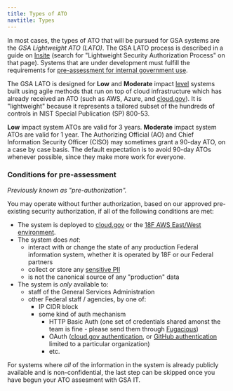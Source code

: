 ```yaml
---
title: Types of ATO
navtitle: Types
---
```


In most cases, the types of ATO that will be pursued for GSA systems are the *GSA Lightweight ATO (LATO)*. The GSA LATO process is described in a guide on [Insite](https://insite.gsa.gov/portal/content/627230) (search for "Lightweight Security Authorization Process" on that page). Systems that are under development must fulfill the requirements for [pre-assessment for internal government use](#conditions-for-pre-assessment).

The GSA LATO is designed for **Low** and **Moderate** impact [level](../levels/) systems built using agile methods that run on top of cloud infrastructure which has already received an ATO (such as AWS, Azure, and [cloud.gov](https://cloud.gov)). It is "lightweight" because it represents a tailored subset of the hundreds of controls in NIST Special Publication (SP) 800-53.

 **Low** impact system ATOs are valid for 3 years. **Moderate** impact system ATOs are valid for 1 year. The Authorizing Official (AO) and Chief Information Security Officer (CISO) may sometimes grant a 90-day ATO, on a case by case basis. The default expectation is to avoid 90-day ATOs whenever possible, since they make more work for everyone.

### Conditions for pre-assessment

_Previously known as "pre-authorization"._

You may operate without further authorization, based on our approved pre-existing security authorization, if all of the following conditions are met:

* The system is deployed to [cloud.gov](https://cloud.gov) or the [18F AWS East/West environment](../../infrastructure/aws/).
* The system does _not_:
    * interact with or change the state of any production Federal information system, whether it is operated by 18F or our Federal partners
    * collect or store any [sensitive PII](../../privacy/pii)
    * is not the canonical source of any "production" data
* The system is _only_ available to:
    * staff of the General Services Administration
    * other Federal staff / agencies, by one of:
        * IP CIDR block
        * some kind of auth mechanism
            * HTTP Basic Auth (one set of credentials shared amonst the team is fine - please send them through [Fugacious](https://fugacious.18f.gov/))
            * OAuth ([cloud.gov authentication](https://docs.cloud.gov/apps/leveraging-authentication/), or [GitHub authentication](https://developer.github.com/v3/oauth/) limited to a particular organization)
            * etc.

For systems where _all_ of the information in the system is already publicly available and is non-confidential, the last step can be skipped once you have begun your ATO assesment with GSA IT.
